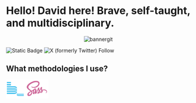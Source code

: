 
# Hello! David here! Brave, self-taught, and multidisciplinary.
</div>
<div align="center">
<img src="https://i.ibb.co/wQKYGtV/bannergit.png" alt="bannergit" border="0">
</div>

  
![Static Badge](https://img.shields.io/badge/code_with_me-%23FAEA27) ![X (formerly Twitter) Follow](https://img.shields.io/twitter/follow/dangelrubio)


## What methodologies I use?
![bem](https://github.com/dangelrubio/dangelrubio/blob/main/img/bem.png)![sass](https://github.com/dangelrubio/dangelrubio/blob/main/img/sass.png)
